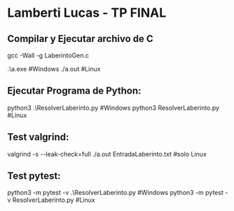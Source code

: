 # Lamberti Lucas - TP FINAL

## Compilar y Ejecutar archivo de C
gcc -Wall -g LaberintoGen.c

.\a.exe <direccion de la entrada del laberinto> #Windows
./a.out <direccion de la entrada del laberinto> #Linux

## Ejecutar Programa de Python: 
python3 .\ResolverLaberinto.py #Windows
python3 ResolverLaberinto.py #Linux

## Test valgrind:
valgrind -s --leak-check=full ./a.out EntradaLaberinto.txt #solo Linux

## Test pytest:
python3 -m pytest -v .\ResolverLaberinto.py #Windows
python3 -m pytest -v ResolverLaberinto.py #Linux